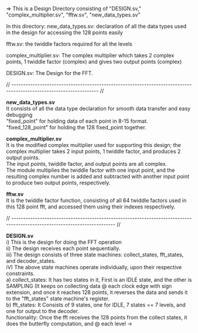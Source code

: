 =>  This is a Design Directory consisting of "DESIGN.sv," "complex_multiplier.sv", "fftw.sv", "new_data_types.sv"

In this directory: 
new_data_types.sv: declaration of all the data types used in the design for accessing the 128 points easily

fftw.sv: the twiddle factors required for all the levels 

complex_multiplier.sv: The complex multiplier which takes 2 complex points, 1 twiddle factor (complex) and gives two output points (complex)

DESIGN.sv: The Design for the FFT. 

// ------------------------------------------------------------------------------------------------------------------- //

**new_data_types.sv** <br/> It consists of all the data type declaration for smooth data transfer and easy debugging <br/> "fixed_point" for holding data of each point in 8-15 format. <br/> "fixed_128_point" for holding the 128 fixed_point together. 

**complex_multiplier.sv** <br/> It is the modified complex multiplier used for supporting this design; the complex multiplier takes 2 input points, 1 twiddle factor, and produces 2 output points.<br/> The input points, twiddle factor, and output points are all complex. <br/> The module multiplies the twiddle factor with one input point, and the resulting complex number is added and subtracted with another input point to produce two output points, respectively.

**fftw.sv** <br/> It is the twiddle factor function, consisting of all 64 twiddle factors used in this 128 point fft, and accessed them using their indexes respectively. 

// -------------------------------------------------------------------------------------------------------------------------- //

**DESIGN.sv** <br/> i) This is the design for doing the FFT operation
<br/> ii)  The design receives each point sequentially.
<br/> iii) The design consists of three state machines: collect_states, fft_states, and decoder_states.
<br/> iV)  The above state machines operate individually, upon their respective constraints.
<br/>    a) collect_states: It has two states in it, First is an IDLE state, and the other is SAMPLING (It keeps on collecting data @ each clock edge with sign extension, and once it reaches 128 points, it reverses the data and sends it to the "fft_states" state machine's register. 
<br/>    b) fft_states: It Consists of 9 states, one for IDLE, 7 states == 7 levels, and one for output to the decoder.
<br/>              functionality: Once the fft receives the 128 points from the collect states, it does the butterfly computation, and @ each level -> 




